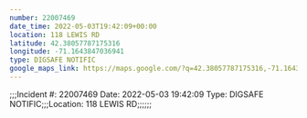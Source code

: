 ```yaml
---
number: 22007469
date_time: 2022-05-03T19:42:09+00:00
location: 118 LEWIS RD
latitude: 42.38057787175316
longitude: -71.1643847036941
type: DIGSAFE NOTIFIC
google_maps_link: https://maps.google.com/?q=42.38057787175316,-71.1643847036941
---
```


;;;Incident #: 22007469   Date: 2022-05-03 19:42:09   Type: DIGSAFE NOTIFIC;;;Location: 118 LEWIS RD;;;;;;
